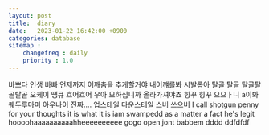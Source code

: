 ```yaml
---
layout: post
title:  diary
date:   2023-01-22 16:42:00 +0900
categories: database
sitemap :
    changefreq : daily
    priority : 1.0
---
```

 바쁘다 인생 바빠 언제까지 어깨춤을 추게할거야 내어꺠를봐 시발롬아
 탈골 탈골 탈골탈골탈골 오케이 떙큐 흐어흐어 우아 모하십니까
 올라가셔야죠 힝꾸 힝꾸 으으ㅏ니 a이봐퀘두루마미 아우나이 진짜....
 업스테일 다운스테일 스버 쓰으버
I call shotgun 
penny for your thoughts
it is what it is
iam swampedd
as a matter a fact
he's legit
hoooohaaaaaaaaaahheeeeeeeeee
gogo open
jont  babbem
dddd ddfdfdf